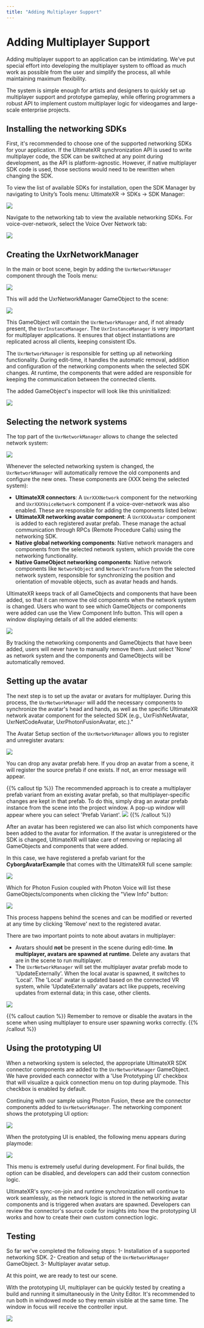 ```yaml
---
title: "Adding Multiplayer Support"
---
```


# Adding Multiplayer Support

Adding multiplayer support to an application can be intimidating. We’ve put special effort into developing the multiplayer system to offload as much work as possible from the user and simplify the process, all while maintaining maximum flexibility.

The system is simple enough for artists and designers to quickly set up multiplayer support and prototype gameplay, while offering programmers a robust API to implement custom multiplayer logic for videogames and large-scale enterprise projects.

## Installing the networking SDKs

First, it's recommended to choose one of the supported networking SDKs for your application. If the UltimateXR synchronization API is used to write multiplayer code, the SDK can be switched at any point during development, as the API is platform-agnostic. However, if native multiplayer SDK code is used, those sections would need to be rewritten when changing the SDK.

To view the list of available SDKs for installation, open the SDK Manager by navigating to Unity’s Tools menu: UltimateXR -> SDKs -> SDK Manager:

![](/docs/multiplayer/media/adding-multiplayer-support/MenuSDKManager.png)

Navigate to the networking tab to view the available networking SDKs. For voice-over-network, select the Voice Over Network tab:

![](/docs/multiplayer/media/supported-platforms/SDKManager.png)

## Creating the UxrNetworkManager

In the main or boot scene, begin by adding the `UxrNetworkManager` component through the Tools menu:

![](/docs/multiplayer/media/adding-multiplayer-support/CreateUxrNetworkManager.png)

This will add the UxrNetworkManager GameObject to the scene:

![](/docs/multiplayer/media/adding-multiplayer-support/SceneAfter.png)

This GameObject will contain the `UxrNetworkManager` and, if not already present, the `UxrInstanceManager`. The `UxrInstanceManager` is very important for multiplayer applications. It ensures that object instantiations are replicated across all clients, keeping consistent IDs.

The `UxrNetworkManager` is responsible for setting up all networking functionality. During edit-time, it handles the automatic removal, addition and configuration of the networking components when the selected SDK changes. At runtime, the components that were added are responsible for keeping the communication between the connected clients.

The added GameObject's inspector will look like this uninitialized:

![](/docs/multiplayer/media/adding-multiplayer-support/UxrNetworkManagerInspector01.png)

## Selecting the network systems

The top part of the `UxrNetworkManager` allows to change the selected network system:

![](/docs/multiplayer/media/adding-multiplayer-support/ViewGlobalComponentInfo.png)

Whenever the selected networking system is changed, the `UxrNetworkManager` will automatically remove the old components and configure the new ones. These components are (XXX being the selected system):
- **UltimateXR connectors**: A `UxrXXXNetwork` component for the networking and `UxrXXXVoiceNetwork` component if a voice-over-network was also enabled. These are responsible for adding the components listed below:
- **UltimateXR networking avatar component**: A `UxrXXXAvatar` component is added to each registered avatar prefab. These manage the actual communication through RPCs (Remote Procedure Calls) using the networking SDK.
- **Native global networking components**: Native network managers and components from the selected network system, which provide the core networking functionality.
- **Native GameObject networking components**: Native network components like `NetworkObject` and `NetworkTransform` from the selected network system, responsible for synchronizing the position and orientation of movable objects, such as avatar heads and hands.

UltimateXR keeps track of all GameObjects and components that have been added, so that it can remove the old components when the network system is changed. Users who want to see which GameObjects or components were added can use the View Component Info button. This will open a window displaying details of all the added elements:

![](/docs/multiplayer/media/adding-multiplayer-support/ViewGlobalComponentInfoWindow.png)

By tracking the networking components and GameObjects that have been added, users will never have to manually remove them. Just select 'None' as network system and the components and GameObjects will be automatically removed.

## Setting up the avatar

The next step is to set up the avatar or avatars for multiplayer. During this process, the `UxrNetworkManager` will add the necessary components to synchronize the avatar's head and hands, as well as the specific UltimateXR network avatar component for the selected SDK (e.g., UxrFishNetAvatar, UxrNetCodeAvatar, UxrPhotonFusionAvatar, etc.)."

The Avatar Setup section of the `UxrNetworkManager` allows you to register and unregister avatars:

![](/docs/multiplayer/media/adding-multiplayer-support/RegisterAvatar01.png)

You can drop any avatar prefab here. If you drop an avatar from a scene, it will register the source prefab if one exists. If not, an error message will appear.

{{% callout tip %}}
The recommended approach is to create a multiplayer prefab variant from an existing avatar prefab, so that multiplayer-specific changes are kept in that prefab. To do this, simply drag an avatar prefab instance from the scene into the project window. A pop-up window will appear where you can select 'Prefab Variant'.
![](/docs/multiplayer/media/adding-multiplayer-support/PrefabVariant.png)
{{% /callout %}}

After an avatar has been registered we can also list which components have been added to the avatar for information. If the avatar is unregistered or the SDK is changed, UltimateXR will take care of removing or replacing all GameObjects and components that were added.

In this case, we have registered a prefab variant for the **CyborgAvatarExample** that comes with the UltimateXR full scene sample:

![](/docs/multiplayer/media/adding-multiplayer-support/RegisterAvatar02.png)

Which for Photon Fusion coupled with Photon Voice will list these GameObjects/components when clicking the "View Info" button:

![](/docs/multiplayer/media/adding-multiplayer-support/ViewAvatarComponents.png)

This process happens behind the scenes and can be modified or reverted at any time by clicking 'Remove' next to the registered avatar.

There are two important points to note about avatars in multiplayer:
- Avatars should **not** be present in the scene during edit-time. **In multiplayer, avatars are spawned at runtime**. Delete any avatars that are in the scene to run multiplayer.
- The `UxrNetworkManager` will set the multiplayer avatar prefab mode to 'UpdateExternally'. When the local avatar is spawned, it switches to 'Local'. The 'Local' avatar is updated based on the connected VR system, while 'UpdateExternally' avatars act like puppets, receiving updates from external data; in this case, other clients.

![](/docs/multiplayer/media/adding-multiplayer-support/AvatarUpdateExternally.png)

{{% callout caution %}}
Remember to remove or disable the avatars in the scene when using multiplayer to ensure user spawning works correctly.
{{% /callout %}}

## Using the prototyping UI

When a networking system is selected, the appropriate UltimateXR SDK connector components are added to the `UxrNetworkManager` GameObject. We have provided each connector with a 'Use Prototyping UI' checkbox that will visualize a quick connection menu on top during playmode. This checkbox is enabled by default.

Continuing with our sample using Photon Fusion, these are the connector components added to `UxrNetworkManager`. The networking component shows the prototyping UI option:

![](/docs/multiplayer/media/adding-multiplayer-support/UsePrototypeUI.png)

When the prototyping UI is enabled, the following menu appears during playmode:

![](/docs/multiplayer/media/adding-multiplayer-support/PrototypeUIRuntime.png)

This menu is extremely useful during development. For final builds, the option can be disabled, and developers can add their custom connection logic.

UltimateXR's sync-on-join and runtime synchronization will continue to work seamlessly, as the network logic is stored in the networking avatar components and is triggered when avatars are spawned. Developers can review the connector's source code for insights into how the prototyping UI works and how to create their own custom connection logic.

## Testing

So far we've completed the following steps:
1- Installation of a supported networking SDK.
2- Creation and setup of the `UxrNetworkManager` GameObject.
3- Multiplayer avatar setup.

At this point, we are ready to test our scene.

With the prototyping UI, multiplayer can be quickly tested by creating a build and running it simultaneously in the Unity Editor. It's recommended to run both in windowed mode so they remain visible at the same time. The window in focus will receive the controller input.

![](/docs/multiplayer/media/adding-multiplayer-support/MultiplayerTest.png)
